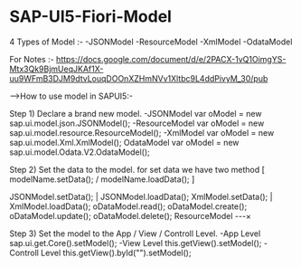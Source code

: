 # SAP-UI5-Fiori-Model
4 Types of Model :-
-JSONModel
-ResourceModel
-XmlModel
-OdataModel

For Notes :- https://docs.google.com/document/d/e/2PACX-1vQ1OimgYS-Mtx3Qk9BjmUeqJKAf1X-uu9WFmB3DJM9dtvLouqDOOnXZHmNVv1Xltbc9L4ddPivyM_30/pub

-->How to use model in SAPUI5:-

Step 1) Declare a brand new model.
-JSONModel
	var oModel = new sap.ui.model.json.JSONModel();
-ResourceModel
	var oModel = new sap.ui.model.resource.ResourceModel();
-XmlModel
	var oModel = new sap.ui.model.Xml.XmlModel();
OdataModel
	var oModel = new sap.ui.model.Odata.V2.OdataModel();
	
Step 2) Set the data to the model.
for set data we have two method [ modelName.setData(); / modelName.loadData(); ]

JSONModel.setData(); | JSONModel.loadData();
XmlModel.setData();  | XmlModel.loadData();
oDataModel.read();
oDataModel.create();
oDataModel.update();
oDataModel.delete();
ResourceModel ---×

Step 3) Set the model to the App / View / Controll Level.
-App Level
	sap.ui.get.Core().setModel();
-View Level
	this.getView().setModel();
-Controll Level
	this.getView().byId("").setModel();